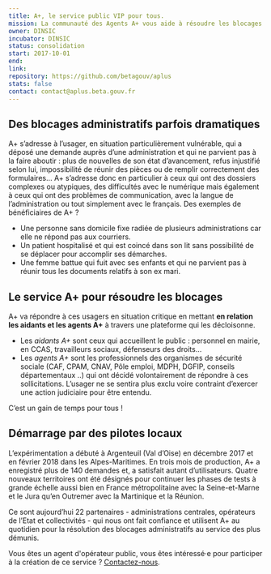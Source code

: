 ```yaml
---
title: A+, le service public VIP pour tous.
mission: La communauté des Agents A+ vous aide à résoudre les blocages administratifs.
owner: DINSIC
incubator: DINSIC
status: consolidation
start: 2017-10-01
end:
link:
repository: https://github.com/betagouv/aplus
stats: false
contact: contact@aplus.beta.gouv.fr
---
```


## Des blocages administratifs parfois dramatiques

A+ s’adresse à l’usager, en situation particulièrement vulnérable,  qui a déposé une demande auprès d’une administration et qui ne parvient pas à la faire aboutir : plus de nouvelles de son état d’avancement, refus injustifié selon lui, impossibilité de réunir des pièces ou de remplir correctement des formulaires…  A+ s’adresse donc en particulier à ceux qui ont des dossiers complexes ou atypiques, des difficultés avec le numérique mais également à ceux qui ont des problèmes de communication, avec la langue de l’administration ou tout simplement avec le français.
 Des exemples de bénéficiaires de A+ ? 
 - Une personne sans domicile fixe radiée de plusieurs administrations car elle ne répond pas aux courriers. 
 - Un patient hospitalisé et qui est coincé dans son lit sans possibilité de se déplacer pour accomplir ses démarches. 
 - Une femme battue qui fuit avec ses enfants et qui ne parvient pas à réunir tous les documents relatifs à son ex mari.


## Le service A+ pour résoudre les blocages

A+ va répondre à ces usagers en situation critique en mettant **en relation les aidants et les agents A+** à travers une plateforme qui les décloisonne. 
- Les *aidants A+* sont ceux qui accueillent le public : personnel en mairie, en CCAS, travailleurs sociaux, défenseurs des droits… 
- Les *agents A+* sont les professionnels des organismes de sécurité sociale (CAF, CPAM, CNAV, Pôle emploi, MDPH, DGFIP, conseils départementaux ..) qui ont décidé volontairement de répondre à ces sollicitations. L’usager ne se sentira plus exclu voire contraint d’exercer une action judiciaire pour être entendu. 

C’est un gain de temps pour tous !

## Démarrage par des pilotes locaux

L’expérimentation a débuté à Argenteuil (Val d’Oise) en décembre 2017 et en février 2018 dans les Alpes-Maritimes. En trois mois de production, A+ a enregistré plus de 140 demandes et, a satisfait autant d’utilisateurs. Quatre nouveaux territoires ont été désignés pour continuer les phases de tests à grande échelle aussi bien en France métropolitaine avec la Seine-et-Marne et le Jura qu’en Outremer avec la Martinique et la Réunion.

Ce sont aujourd’hui 22 partenaires - administrations centrales, opérateurs de l’Etat et collectivités - qui nous ont fait confiance et utilisent A+ au quotidien pour la résolution des blocages administratifs au service des plus démunis.

Vous êtes un agent d'opérateur public, vous êtes intéressé·e pour participer à la création de ce service ? [Contactez-nous](mailto:contact@aplus.beta.gouv.fr?subject=Contact%20Site%20Beta%20Gouv).
